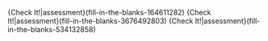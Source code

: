 {Check It!|assessment}(fill-in-the-blanks-164611282)
{Check It!|assessment}(fill-in-the-blanks-3676492803)
{Check It!|assessment}(fill-in-the-blanks-534132858)
